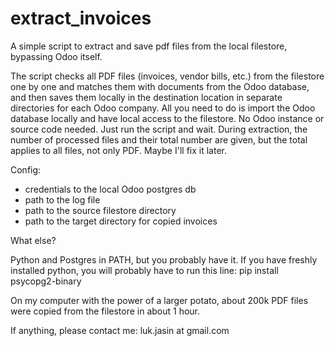 # extract_invoices

A simple script to extract and save pdf files from the local filestore, bypassing Odoo itself.

The script checks all PDF files (invoices, vendor bills, etc.) from the filestore one by one and matches them with documents from the Odoo database, and then saves them locally in the destination location in separate directories for each Odoo company.
All you need to do is import the Odoo database locally and have local access to the filestore. No Odoo instance or source code needed. Just run the script and wait. During extraction, the number of processed files and their total number are given, but the total applies to all files, not only PDF. Maybe I'll fix it later.

Config:
- credentials to the local Odoo postgres db
- path to the log file
- path to the source filestore directory
- path to the target directory for copied invoices

What else?

Python and Postgres in PATH, but you probably have it.
If you have freshly installed python, you will probably have to run this line:
pip install psycopg2-binary


On my computer with the power of a larger potato, about 200k PDF files were copied from the filestore in about 1 hour.

If anything, please contact me: luk.jasin at gmail.com